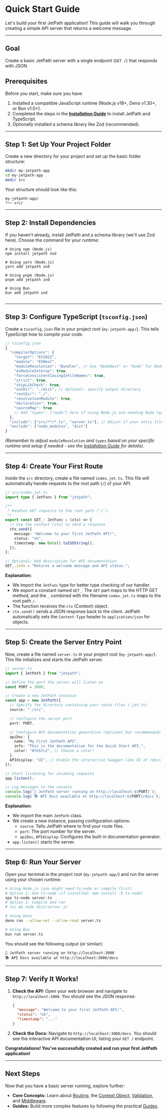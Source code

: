 <docmach type="wrapper" file="doc-fragments/docs.html" replacement="content">
 
 
# Quick Start Guide

Let's build your first JetPath application! This guide will walk you through creating a simple API server that returns a welcome message.

---

## Goal

Create a basic JetPath server with a single endpoint (`GET /`) that responds with JSON.

## Prerequisites

Before you start, make sure you have:

1.  Installed a compatible JavaScript runtime (Node.js v18+, Deno v1.30+, or Bun v1.0+).
2.  Completed the steps in the [**Installation Guide**](./installation.md) to install JetPath and TypeScript.
3.  Optionally installed a schema library like Zod (recommended).

---

## Step 1: Set Up Your Project Folder

Create a new directory for your project and set up the basic folder structure:

```bash
mkdir my-jetpath-app
cd my-jetpath-app
mkdir src
````

Your structure should look like this:

```
my-jetpath-app/
└── src/
```

-----

## Step 2: Install Dependencies

If you haven't already, install JetPath and a schema library (we'll use Zod here). Choose the command for your runtime:

```shell
# Using npm (Node.js)
npm install jetpath zod

# Using yarn (Node.js)
yarn add jetpath zod

# Using pnpm (Node.js)
pnpm add jetpath zod

# Using Bun
bun add jetpath zod
 
```

-----

## Step 3: Configure TypeScript (`tsconfig.json`)

Create a `tsconfig.json` file in your project root (`my-jetpath-app/`). This tells TypeScript how to compile your code.

```js 
// tsconfig.json
{
  "compilerOptions": {
    "target": "ES2022",
    "module": "ESNext",
    "moduleResolution": "Bundler", // Use "NodeNext" or "Node" for Node.js if needed
    "esModuleInterop": true,
    "forceConsistentCasingInFileNames": true,
    "strict": true,
    "skipLibCheck": true,
    "outDir": "./dist", // Optional: specify output directory
    "rootDir": "./",
    "resolveJsonModule": true,
    "declaration": true,
    "sourceMap": true
    // Add "types": ["node"] here if using Node.js and needing Node types
  },
  "include": ["src/**/*.ts", "server.ts"], // Adjust if your entry file has a different name
  "exclude": ["node_modules", "dist"]
}
```

*(Remember to adjust `moduleResolution` and `types` based on your specific runtime and setup if needed - see the [Installation Guide](https://www.google.com/search?q=./installation.md) for details).*

-----

## Step 4: Create Your First Route

Inside the `src` directory, create a file named `index.jet.ts`. This file will automatically handle requests to the root path (`/`) of your API.

```typescript
// src/index.jet.ts
import type { JetFunc } from "jetpath";

/**
 * Handles GET requests to the root path ('/').
 */
export const GET_: JetFunc = (ctx) => {
  // Use the context (ctx) to send a response
  ctx.send({
    message: "Welcome to your first JetPath API!",
    status: "ok",
    timestamp: new Date().toISOString(),
  });
};

// Optional: Add description for API documentation
GET_.info = "Returns a welcome message and API status.";

```

**Explanation:**

  * We import the `JetFunc` type for better type checking of our handler.
  * We export a constant named `GET_`. The `GET` part maps to the HTTP GET method, and the `_` combined with the filename `index.jet.ts` maps to the root path `/`.
  * The function receives the `ctx` (Context) object.
  * `ctx.send()` sends a JSON response back to the client. JetPath automatically sets the `Content-Type` header to `application/json` for objects.

-----

## Step 5: Create the Server Entry Point

Now, create a file named `server.ts` in your project root (`my-jetpath-app/`). This file initializes and starts the JetPath server.

```typescript
// server.ts
import { JetPath } from "jetpath";

// Define the port the server will listen on
const PORT = 3000;

// Create a new JetPath instance
const app = new JetPath({
  // Specify the directory containing your route files (.jet.ts)
  source: "./src",

  // Configure the server port
  port: PORT,

  // Configure API documentation generation (optional but recommended)
  apiDoc: {
    name: "My First JetPath API",
    info: "This is the documentation for the Quick Start API.",
    color: "#7e57c2", // Choose a color!
  },
  APIdisplay: "UI", // Enable the interactive Swagger-like UI at /docs
});

// Start listening for incoming requests
app.listen();

// Log messages to the console
console.log(`🚀 JetPath server running on http://localhost:${PORT}`);
console.log(`📚 API Docs available at http://localhost:${PORT}/docs`);

```

**Explanation:**

  * We import the main `JetPath` class.
  * We create a new instance, passing configuration options:
      * `source`: Tells JetPath where to find your route files.
      * `port`: The port number for the server.
      * `apiDoc`, `APIdisplay`: Configures the built-in documentation generator.
  * `app.listen()` starts the server.

-----

## Step 6: Run Your Server

Open your terminal in the project root (`my-jetpath-app/`) and run the server using your chosen runtime:

```bash
# Using Node.js (you might need ts-node or compile first)
# Option 1: Use ts-node (if installed: npm install -D ts-node)
npx ts-node server.ts
# Option 2: Compile and run
# tsc && node dist/server.js

# Using Deno
deno run --allow-net --allow-read server.ts

# Using Bun
bun run server.ts
```

You should see the following output (or similar):

```
🚀 JetPath server running on http://localhost:3000
📚 API Docs available at http://localhost:3000/docs
```

-----

## Step 7: Verify It Works\!

1.  **Check the API:** Open your web browser and navigate to `http://localhost:3000`. You should see the JSON response:
    ```json
    {
      "message": "Welcome to your first JetPath API!",
      "status": "ok",
      "timestamp": "..."
    }
    ```
2.  **Check the Docs:** Navigate to `http://localhost:3000/docs`. You should see the interactive API documentation UI, listing your `GET /` endpoint.

**Congratulations\! You've successfully created and run your first JetPath application\!**

-----

## Next Steps

Now that you have a basic server running, explore further:

  * **Core Concepts:** Learn about [Routing](https://www.google.com/search?q=./core-concepts/routing.md), the [Context Object](https://www.google.com/search?q=./core-concepts/context.md), [Validation](https://www.google.com/search?q=./core-concepts/validation.md), and [Middleware](https://www.google.com/search?q=./core-concepts/middleware.md).
  * **Guides:** Build more complex features by following the practical [Guides](https://www.google.com/search?q=./guides/crud-api.md).
  
 

</docmach>



